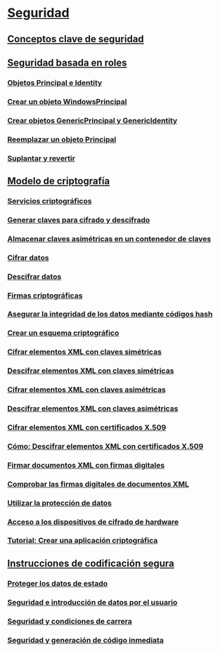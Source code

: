 # [Seguridad](index.md)
## [Conceptos clave de seguridad](key-security-concepts.md)
## [Seguridad basada en roles](role-based-security.md)
### [Objetos Principal e Identity](principal-and-identity-objects.md)
### [Crear un objeto WindowsPrincipal](how-to-create-a-windowsprincipal-object.md)
### [Crear objetos GenericPrincipal y GenericIdentity](how-to-create-genericprincipal-and-genericidentity-objects.md)
### [Reemplazar un objeto Principal](replacing-a-principal-object.md)
### [Suplantar y revertir](impersonating-and-reverting.md)
## [Modelo de criptografía](cryptography-model.md)
### [Servicios criptográficos](cryptographic-services.md)
### [Generar claves para cifrado y descifrado](generating-keys-for-encryption-and-decryption.md)
### [Almacenar claves asimétricas en un contenedor de claves](how-to-store-asymmetric-keys-in-a-key-container.md)
### [Cifrar datos](encrypting-data.md)
### [Descifrar datos](decrypting-data.md)
### [Firmas criptográficas](cryptographic-signatures.md)
### [Asegurar la integridad de los datos mediante códigos hash](ensuring-data-integrity-with-hash-codes.md)
### [Crear un esquema criptográfico](creating-a-cryptographic-scheme.md)
### [Cifrar elementos XML con claves simétricas](how-to-encrypt-xml-elements-with-symmetric-keys.md)
### [Descifrar elementos XML con claves simétricas](how-to-decrypt-xml-elements-with-symmetric-keys.md)
### [Cifrar elementos XML con claves asimétricas](how-to-encrypt-xml-elements-with-asymmetric-keys.md)
### [Descifrar elementos XML con claves asimétricas](how-to-decrypt-xml-elements-with-asymmetric-keys.md)
### [Cifrar elementos XML con certificados X.509](how-to-encrypt-xml-elements-with-x-509-certificates.md)
### [Cómo: Descifrar elementos XML con certificados X.509](how-to-decrypt-xml-elements-with-x-509-certificates.md)
### [Firmar documentos XML con firmas digitales](how-to-sign-xml-documents-with-digital-signatures.md)
### [Comprobar las firmas digitales de documentos XML](how-to-verify-the-digital-signatures-of-xml-documents.md)
### [Utilizar la protección de datos](how-to-use-data-protection.md)
### [Acceso a los dispositivos de cifrado de hardware](how-to-access-hardware-encryption-devices.md)
### [Tutorial: Crear una aplicación criptográfica](walkthrough-creating-a-cryptographic-application.md)
## [Instrucciones de codificación segura](secure-coding-guidelines.md)
### [Proteger los datos de estado](securing-state-data.md)
### [Seguridad e introducción de datos por el usuario](security-and-user-input.md)
### [Seguridad y condiciones de carrera](security-and-race-conditions.md)
### [Seguridad y generación de código inmediata](security-and-on-the-fly-code-generation.md)
